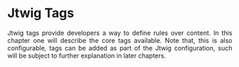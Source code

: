 # Jtwig Tags

<p style="text-align: justify;">
Jtwig tags provide developers a way to define rules over content. In this chapter one will describe the core tags available. Note that, this is also configurable, tags can be added as part of the Jtwig configuration, such will be subject to further explanation in later chapters.
</p>
